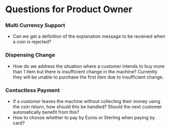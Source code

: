 # Questions for Product Owner

### Multi Currency Support
* Can we get a definition of the explanation message to be received when a coin is rejected?

### Dispensing Change
* How do we address the situation where a customer intends to buy more than 1 item but there is insufficient change in the machine? Currently they will be unable to purchase the first item due to insufficient change.

### Contactless Payment
* If a customer leaves the machine without collecting their money using the coin return, how should this be handled? Should the next customer automatically benefit from this?
* How to choose whether to pay by Euros or Sterling when paying by card?

